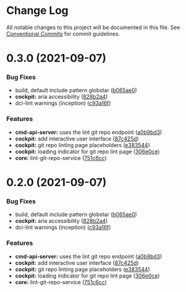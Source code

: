 # Change Log

All notable changes to this project will be documented in this file.
See [Conventional Commits](https://conventionalcommits.org) for commit guidelines.

# 0.3.0 (2021-09-07)


### Bug Fixes

* build, default include pattern globstar ([b065ae0](https://github.com/petermetz/dci-lint/commit/b065ae00117f5da1714a23eaeede16fc07cdb077))
* **cockpit:** aria accessibility ([828b2a4](https://github.com/petermetz/dci-lint/commit/828b2a42b5585522b9758b331bf85a2b55838c19))
* dci-lint warnings (inception) ([c93a16f](https://github.com/petermetz/dci-lint/commit/c93a16f79111fd9a6a6a54ce2d075e51ac48d905))


### Features

* **cmd-api-server:** uses the lint git repo endpoint ([a0b9bd3](https://github.com/petermetz/dci-lint/commit/a0b9bd3a6bfebd7bac8705a84a75d0d279f2acac))
* **cockpit:** add interactive user interface ([87c425d](https://github.com/petermetz/dci-lint/commit/87c425d921b65027033ad07dd5147eaa084486cd))
* **cockpit:** git repo linting page placeholders ([e383544](https://github.com/petermetz/dci-lint/commit/e38354468821c02f5653d48581e4adcb33a855dd))
* **cockpit:** loading indicator for git repo lint page ([306e0ce](https://github.com/petermetz/dci-lint/commit/306e0ce3446b1476e73f3a6012af7d9e79d3ef52))
* **core:** lint-git-repo-service ([751c6cc](https://github.com/petermetz/dci-lint/commit/751c6cca0c6c2783bbd87d72246e4be5d9784fa7))





# 0.2.0 (2021-09-07)


### Bug Fixes

* build, default include pattern globstar ([b065ae0](https://github.com/petermetz/dci-lint/commit/b065ae00117f5da1714a23eaeede16fc07cdb077))
* **cockpit:** aria accessibility ([828b2a4](https://github.com/petermetz/dci-lint/commit/828b2a42b5585522b9758b331bf85a2b55838c19))
* dci-lint warnings (inception) ([c93a16f](https://github.com/petermetz/dci-lint/commit/c93a16f79111fd9a6a6a54ce2d075e51ac48d905))


### Features

* **cmd-api-server:** uses the lint git repo endpoint ([a0b9bd3](https://github.com/petermetz/dci-lint/commit/a0b9bd3a6bfebd7bac8705a84a75d0d279f2acac))
* **cockpit:** add interactive user interface ([87c425d](https://github.com/petermetz/dci-lint/commit/87c425d921b65027033ad07dd5147eaa084486cd))
* **cockpit:** git repo linting page placeholders ([e383544](https://github.com/petermetz/dci-lint/commit/e38354468821c02f5653d48581e4adcb33a855dd))
* **cockpit:** loading indicator for git repo lint page ([306e0ce](https://github.com/petermetz/dci-lint/commit/306e0ce3446b1476e73f3a6012af7d9e79d3ef52))
* **core:** lint-git-repo-service ([751c6cc](https://github.com/petermetz/dci-lint/commit/751c6cca0c6c2783bbd87d72246e4be5d9784fa7))
